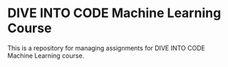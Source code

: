 # DIVE INTO CODE Machine Learning Course
 This is a repository for managing assignments for DIVE INTO CODE Machine Learning course. 
